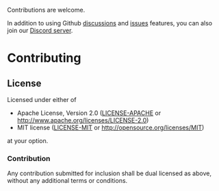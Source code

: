 Contributions are welcome.

In addition to using Github [discussions](https://github.com/moturus/motor-os/discussions)
and [issues](https://github.com/moturus/motor-os/issues) features, you can also
join our [Discord server](https://discord.gg/2vrrcJRPdt).

# Contributing

## License

Licensed under either of

 * Apache License, Version 2.0 ([LICENSE-APACHE](LICENSE-APACHE) or http://www.apache.org/licenses/LICENSE-2.0)
 * MIT license ([LICENSE-MIT](LICENSE-MIT) or http://opensource.org/licenses/MIT)

at your option.

### Contribution

Any contribution submitted for inclusion shall be dual licensed as above,
without any additional terms or conditions.
